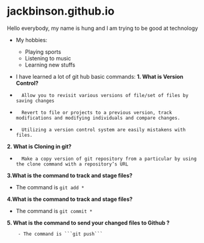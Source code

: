 # jackbinson.github.io
Hello everybody, my name is hung and I am trying to be good at technology
- My hobbies:
     - Playing sports
     - Listening to music
     - Learning new stuffs
- I have learned a lot of git hub basic commands:
  **1. What is Version Control?**

-       Allow you to revisit various versions of file/set of files by saving changes

-       Revert to file or projects to a previous version, track modifications and modifying individuals and compare changes.

-       Utilizing a version control system are easily mistakens with files.

**2.   What is Cloning in git?**

-       Make a copy version of git repository from a particular by using the clone command with a repository’s URL

**3.What is the command to track and stage files?**

 -  The command is ```git add *```

**4.What is the command to track and stage files?**

- The command is ```git commit *```

 **5. What is the command to send your changed files to Github ?**

        - The command is ```git push```
